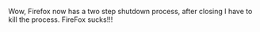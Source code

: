 <!--
id: 344746363
link: http://kevinisom.info/post/344746363/wow-firefox-now-has-a-two-step-shutdown-process
slug: wow-firefox-now-has-a-two-step-shutdown-process
date: Thu Jan 21 2010 09:45:15 GMT+1300 (NZDT)
raw: {"blog_name":"kevinisom","id":344746363,"post_url":"http://kevinisom.info/post/344746363/wow-firefox-now-has-a-two-step-shutdown-process","slug":"wow-firefox-now-has-a-two-step-shutdown-process","type":"text","date":"2010-01-20 20:45:15 GMT","timestamp":1264020315,"state":"published","format":"html","reblog_key":"8rXj6gpo","tags":[],"short_url":"http://tmblr.co/Zw68YyKZ6bx","highlighted":[],"feed_item":"http://twitter.com/kev_nz/statuses/7995922942","from_feed_id":"650289","note_count":0,"title":null,"body":"<p>Wow, Firefox now has a two step shutdown process, after closing I have to kill the process. FireFox sucks!!!</p>"}
publish: 2010-01-021
tags: 
title: null
-->


Wow, Firefox now has a two step shutdown process, after closing I have
to kill the process. FireFox sucks!!!


